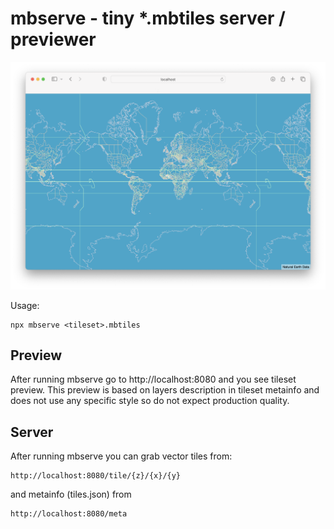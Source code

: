 # mbserve - tiny *.mbtiles server / previewer

![preview](https://github.com/itanka9/mbserve/blob/master/preview.png?raw=true)

Usage: 

```
npx mbserve <tileset>.mbtiles
```

## Preview

After running mbserve go to http://localhost:8080 and you see tileset preview. This preview is based on layers description in tileset metainfo and does not use any specific style so do not expect production quality.

## Server

After running mbserve you can grab vector tiles from:

```
http://localhost:8080/tile/{z}/{x}/{y}
```

and metainfo (tiles.json) from 

```
http://localhost:8080/meta
```